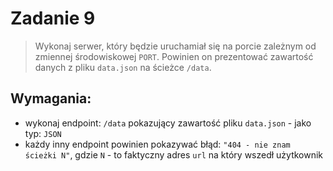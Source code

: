 # Zadanie 9

> Wykonaj serwer, który będzie uruchamiał się na porcie zależnym od zmiennej środowiskowej `PORT`.
> Powinien on prezentować zawartość danych z pliku `data.json` na ścieżce `/data`.  

## Wymagania:
- wykonaj endpoint: `/data` pokazujący zawartość pliku `data.json` - jako typ: `JSON`
- każdy inny endpoint powinien pokazywać błąd: `"404 - nie znam ścieżki N"`, gdzie `N` - to faktyczny adres `url` na który wszedł użytkownik
